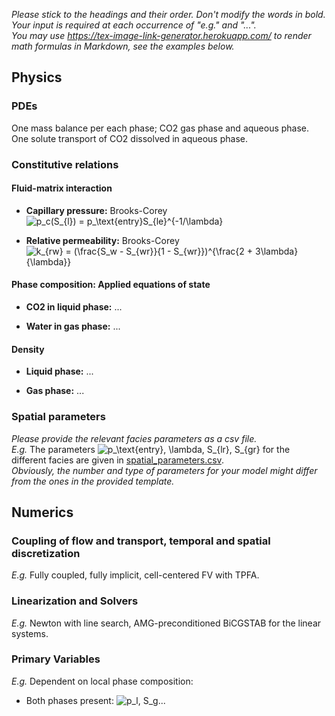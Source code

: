 _Please stick to the headings and their order. Don't modify the words in bold. Your input is required at each occurrence of "e.g." and "..."._<br>
_You may use https://tex-image-link-generator.herokuapp.com/ to render math formulas in Markdown, see the examples below._

## Physics

### PDEs

One mass balance per each phase; CO2 gas phase and aqueous phase.
One solute transport of CO2 dissolved in aqueous phase.

### Constitutive relations

#### Fluid-matrix interaction

* **Capillary pressure:** Brooks-Corey
  ![p_c(S_{l}) = p_\text{entry}S_{le}^{-1/\lambda}](https://render.githubusercontent.com/render/math?math=%5Cdisplaystyle+p_c%28S_%7Bl%7D%29+%3D+p_%5Ctext%7Bentry%7DS_%7Ble%7D%5E%7B-1%2F%5Clambda%7D%0A)

* **Relative permeability:** Brooks-Corey ![k_{rw} = (\frac{S_w - S_{wr}}{1 - S_{wr}})^{\frac{2 + 3\lambda}{\lambda}}](https://render.githubusercontent.com/render/math?math=%5Cdisplaystyle+k_%7Brw%7D+%3D+%28%5Cfrac%7BS_w+-+S_%7Bwr%7D%7D%7B1+-+S_%7Bwr%7D%7D%29%5E%7B%5Cfrac%7B2+%2B+3%5Clambda%7D%7B%5Clambda%7D%7D)

#### Phase composition: Applied equations of state

* **CO2 in liquid phase:** ...

* **Water in gas phase:** ...

#### Density

* **Liquid phase:** ...

* **Gas phase:** ...

### Spatial parameters

_Please provide the relevant facies parameters as a csv file._<br>
_E.g._ The parameters ![p_\text{entry}, \lambda, S_{lr}, S_{gr}](https://render.githubusercontent.com/render/math?math=%5Cdisplaystyle+p_%5Ctext%7Bentry%7D%2C+%5Clambda%2C+S_%7Blr%7D%2C+S_%7Bgr%7D%0A) for the different facies are given in [spatial_parameters.csv](spatial_parameters.csv).<br>
_Obviously, the number and type of parameters for your model might differ from the ones in the provided template._

## Numerics

### Coupling of flow and transport, temporal and spatial discretization

_E.g._ Fully coupled, fully implicit, cell-centered FV with TPFA.

### Linearization and Solvers

_E.g._ Newton with line search, AMG-preconditioned BiCGSTAB for the linear systems.

### Primary Variables

_E.g._ Dependent on local phase composition:
* Both phases present:
  ![p_l, S_g](https://render.githubusercontent.com/render/math?math=%5Ctextstyle+p_l%2C+S_g%0A)...
